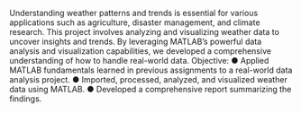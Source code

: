 Understanding weather patterns and trends is essential for various applications such as agriculture, disaster management, and climate research. This project involves analyzing and visualizing weather data to uncover insights and trends. By leveraging MATLAB’s powerful data analysis and visualization capabilities, we developed a comprehensive understanding of how to handle real-world data.
Objective:
● Applied MATLAB fundamentals learned in previous assignments to a real-world data analysis project.
● Imported, processed, analyzed, and visualized weather data using MATLAB.
● Developed a comprehensive report summarizing the findings.
